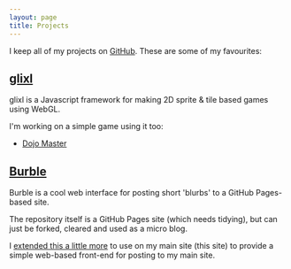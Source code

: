 ```yaml
---
layout: page
title: Projects
---
```


I keep all of my projects on [GitHub](https://github.com/MalphasWats). These are some of my favourites:

## [glixl](https://github.com/MalphasWats/glixl)
glixl is a Javascript framework for making 2D sprite & tile based games using WebGL.

I'm working on a simple game using it too:

* [Dojo Master](http://games.subdimension.co.uk/DojoMaster/)

## [Burble](https://github.com/MalphasWats/burble)
Burble is a cool web interface for posting short 'blurbs' to a GitHub Pages-based site. 

The repository itself is a GitHub Pages site (which needs tidying), but can just be forked, cleared and
used as a micro blog.

I [extended this a little more](https://github.com/MalphasWats/MalphasWats.github.io/blob/master/js/burble.js) 
to use on my main site (this site) to provide a simple web-based front-end for posting to my main site.

